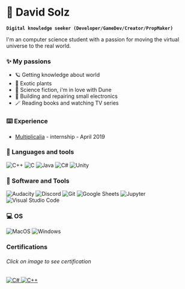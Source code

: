 # 🎈 David Solz

**`Digital knowledge seeker (Developer/GameDev/Creator/PropMaker)`**

I'm an computer science student with a passion for moving the virtual universe to the real world. 

### ✨ My passions

<ul>
    <li>🪐 Getting knowledge about world</li>
    <li>🌱 Exotic plants</li>
    <li>🚀 Science fiction, i'm in love with Dune</li>
    <li>🤖 Building and repairing small electronics</li>
    <li>🪄 Reading books and watching TV series</li>
</ul>

### ⌨️ Experience

<ul>
    <li><a href="https://www.multiplicalia.com/">Multiplicalia</a> - internship - April 2019 </li>
</ul

<hr>

<h3>🧰 Languages and tools</h3>

<p>
    <img alt="C++" src="https://img.shields.io/badge/C%2B%2B-00599C?style=for-the-badge&logo=c%2B%2B&logoColor=white">
    <img alt="C" src="https://img.shields.io/badge/C-00599C?style=for-the-badge&logo=c&logoColor=white">
    <img alt="Java" src="https://img.shields.io/badge/Java-ED8B00?style=for-the-badge&logo=openjdk&logoColor=white">
    <img alt="C#" src="https://img.shields.io/badge/C%23-239120?style=for-the-badge&logo=c-sharp&logoColor=white">
    <img alt="Unity" src="https://img.shields.io/badge/Unity-100000?style=for-the-badge&logo=unity&logoColor=white">
</p>

<h3>🔭 Software and Tools</h3>

<p>
    <img alt="Audacity" src="https://img.shields.io/badge/-Audacity-0000CC?logo=audacity&logoColor=white">
    <img alt="Discord" src="https://img.shields.io/badge/-Discord-5865F2.svg?logo=discord&logoColor=white">
    <img alt="Git" src="https://img.shields.io/badge/Git-F05033.svg?logo=git&logoColor=white">
    <img alt="Google Sheets" src="https://img.shields.io/badge/Sheets-34A853.svg?logo=google%20sheets&logoColor=white">
    <img alt="Jupyter" src="https://img.shields.io/badge/Jupyter-F37626.svg?logo=Jupyter&logoColor=white">
    <img alt="Visual Studio Code" src="https://img.shields.io/badge/Visual%20Studio%20Code-0078d7.svg?logo=visual-studio-code&logoColor=white">
</p>

<h3> 💻 OS </h3>

<p>
    <img alt="MacOS" src="https://img.shields.io/badge/mac%20os-000000?style=for-the-badge&logo=apple&logoColor=white">
    <img alt="Windows" src="https://img.shields.io/badge/Windows-0078D6?style=for-the-badge&logo=windows&logoColor=white">
</p>


<h3> Certifications </h3>

<p>

<h6>Click on image to see certification</h6>
    
<a href="https://www.codingame.com/certification/a_G1BsrajUksXNoYuwhYYw"> 
<img alt="C#" src="https://img.shields.io/badge/C%23-239120?style=for-the-badge&logo=c-sharp&logoColor=white">
</a>

<a href="https://www.codingame.com/certification/nKBY_xFSilH44IpNPJtbgA"> 
<img alt="C++" src="https://img.shields.io/badge/C%2B%2B-00599C?style=for-the-badge&logo=c%2B%2B&logoColor=white">
</a>

</p>
